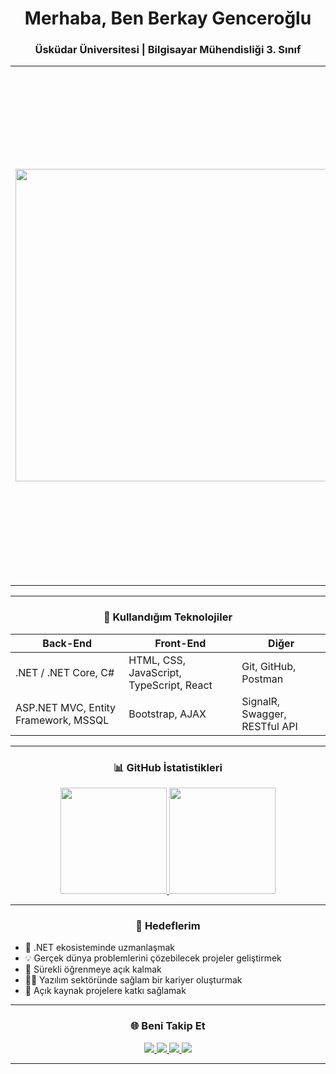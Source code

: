 <h1 align="center"> Merhaba, Ben Berkay Genceroğlu</h1>
<h3 align="center">Üsküdar Üniversitesi | Bilgisayar Mühendisliği 3. Sınıf</h3>

<table>
  <tr>
    <td width="40%" align="center">
      <img src="https://media.giphy.com/media/MCMHrLVUhsBW0ZgcAD/giphy.gif" width="500" />
    </td>
    <td width="60%">

<h3 align="center">Hakkımda</h3>

Merhaba! Ben **Berkay Genceroğlu**.  Üsküdar Üniversitesi Bilgisayar Mühendisliği 3. sınıf öğrencisiyim.  Back-End ve Full Stack geliştirme alanlarına ilgi duyuyorum.  Şu anda özellikle **.NET**, **C#** ve **Web Geliştirme** konularında kendimi geliştiriyorum.  Hedefim, sürdürülebilir ve ölçeklenebilir projelerle yazılım sektöründe sağlam bir yer edinmek.  Takım çalışmasına yatkın, öğrenmeye açık ve çözüm odaklıyım.  

   
  </tr>
</table> 

---

<h3 align="center">🚀 Kullandığım Teknolojiler</h3>

<div align="center">
  
| Back-End | Front-End | Diğer |
|----------|-----------|-------|
| .NET / .NET Core, C# | HTML, CSS, JavaScript, TypeScript, React | Git, GitHub, Postman |
| ASP.NET MVC, Entity Framework, MSSQL | Bootstrap, AJAX | SignalR, Swagger, RESTful API |

</div>

---
<h3 align="center">📊 GitHub İstatistikleri</h3>

<div align="center">

<a href="https://github.com/BerkayGenceroglu">
  <img height="170" src="https://github-readme-stats.vercel.app/api?username=BerkayGenceroglu&show_icons=true&theme=radical&hide_border=true" />
</a>
<a href="https://github.com/BerkayGenceroglu">
  <img height="170" src="https://github-readme-stats.vercel.app/api/top-langs/?username=BerkayGenceroglu&layout=compact&theme=radical&hide_border=true" />
</a>

</div>

---
<h3 align="center">🎯 Hedeflerim</h3>


- 🚀 .NET ekosisteminde uzmanlaşmak  
- 💡 Gerçek dünya problemlerini çözebilecek projeler geliştirmek  
- 🧠 Sürekli öğrenmeye açık kalmak  
- 👨‍💼 Yazılım sektöründe sağlam bir kariyer oluşturmak  
- 🤝 Açık kaynak projelere katkı sağlamak  

---
<h3 align="center">🌐 Beni Takip Et</h3>

<div align="center">

<a href="https://www.linkedin.com/in/berkay-gencero%C4%9Flu-586b52331/" target="_blank">
  <img src="https://img.shields.io/badge/LinkedIn-0A66C2?style=for-the-badge&logo=linkedin&logoColor=white" />
</a>
<a href="mailto:berkaygenceroglu6@gmail.com">
  <img src="https://img.shields.io/badge/Gmail-EA4335?style=for-the-badge&logo=gmail&logoColor=white" />
</a>
<a href="https://github.com/BerkayGenceroglu" target="_blank">
  <img src="https://img.shields.io/badge/GitHub-181717?style=for-the-badge&logo=github&logoColor=white" />
</a>
<a href="https://www.instagram.com/berkay.genceroglu" target="_blank">
  <img src="https://img.shields.io/badge/Instagram-E4405F?style=for-the-badge&logo=instagram&logoColor=white" />
</a>

</div>

---
